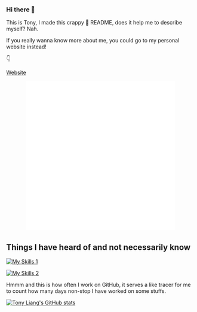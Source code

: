 ### Hi there 👋

This is Tony, I made this crappy :hankey: README, does it help me to describe myself? Nah.

If you really wanna know more about me, you could go to my personal website instead!

:point_down: 

[Website](https://tonyliang19.github.io/)

<div align="center">
    <img src="example.svg" width="400" height="400" alt="css-in-readme">
</div>


<!--
**tonyliang19/tonyliang19** is a ✨ _special_ ✨ repository because its `README.md` (this file) appears on your GitHub profile.

Here are some ideas to get you started:

- 🔭 I’m currently working on ...
- 🌱 I’m currently learning ...
- 👯 I’m looking to collaborate on ...
- 🤔 I’m looking for help with ...
- 💬 Ask me about ...
- 📫 How to reach me: ...
- 😄 Pronouns: ...
- ⚡ Fun fact: ...
-->

## Things I have heard of and not necessarily know
<!---- &theme=light ---->
[![My Skills 1](https://skillicons.dev/icons?i=aws,bash,bootstrap,cpp,css,docker,dynamodb,flask,git,github,githubactions,heroku,html,vscode,svg&perline=5)](https://skillicons.dev)

[![My Skills 2](https://skillicons.dev/icons?i=androidstudio,java,kotlin,latex,linux,matlab,mongodb,md,mysql,postman,py,pytorch,r,react,figma,lua&perline=4&theme=light)](https://skillicons.dev)

Hmmm and this is how often I work on GitHub, it serves a like tracer for me to count how many days non-stop I have worked on some stuffs.  

<!--- &count_private=true this options counts private commits as well --->
[![Tony Liang's GitHub stats](https://github-readme-stats.vercel.app/api?username=tonyliang19&show_icons=true&theme=radical)](https://github.com/tonyliang19)
